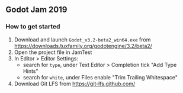 ## Godot Jam 2019

### How to get started
1. Download and launch `Godot_v3.2-beta2_win64.exe` from https://downloads.tuxfamily.org/godotengine/3.2/beta2/
2. Open the project file in JamTest
3. In Editor > Editor Settings:
	* search for `type`, under Text Editor > Completion tick "Add Type Hints"
	* search for `white`, under Files enable "Trim Trailing Whitespace"
4. Download Git LFS from https://git-lfs.github.com/

